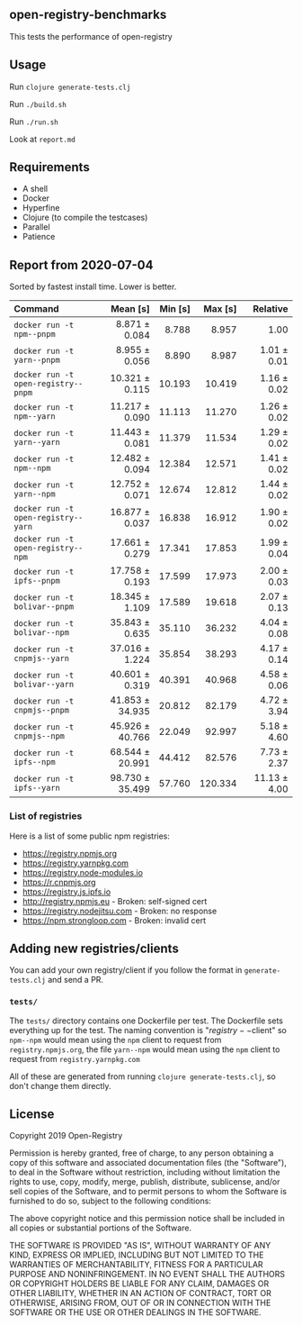 ## open-registry-benchmarks

This tests the performance of open-registry

## Usage

Run `clojure generate-tests.clj`

Run `./build.sh`

Run `./run.sh`

Look at `report.md`

## Requirements

- A shell
- Docker
- Hyperfine
- Clojure (to compile the testcases)
- Parallel
- Patience

<!-- REPORT -->
## Report from 2020-07-04

Sorted by fastest install time. Lower is better.


| Command | Mean [s] | Min [s] | Max [s] | Relative |
|:---|---:|---:|---:|---:|
| `docker run -t npm--pnpm` | 8.871 ± 0.084 | 8.788 | 8.957 | 1.00 |
| `docker run -t yarn--pnpm` | 8.955 ± 0.056 | 8.890 | 8.987 | 1.01 ± 0.01 |
| `docker run -t open-registry--pnpm` | 10.321 ± 0.115 | 10.193 | 10.419 | 1.16 ± 0.02 |
| `docker run -t npm--yarn` | 11.217 ± 0.090 | 11.113 | 11.270 | 1.26 ± 0.02 |
| `docker run -t yarn--yarn` | 11.443 ± 0.081 | 11.379 | 11.534 | 1.29 ± 0.02 |
| `docker run -t npm--npm` | 12.482 ± 0.094 | 12.384 | 12.571 | 1.41 ± 0.02 |
| `docker run -t yarn--npm` | 12.752 ± 0.071 | 12.674 | 12.812 | 1.44 ± 0.02 |
| `docker run -t open-registry--yarn` | 16.877 ± 0.037 | 16.838 | 16.912 | 1.90 ± 0.02 |
| `docker run -t open-registry--npm` | 17.661 ± 0.279 | 17.341 | 17.853 | 1.99 ± 0.04 |
| `docker run -t ipfs--pnpm` | 17.758 ± 0.193 | 17.599 | 17.973 | 2.00 ± 0.03 |
| `docker run -t bolivar--pnpm` | 18.345 ± 1.109 | 17.589 | 19.618 | 2.07 ± 0.13 |
| `docker run -t bolivar--npm` | 35.843 ± 0.635 | 35.110 | 36.232 | 4.04 ± 0.08 |
| `docker run -t cnpmjs--yarn` | 37.016 ± 1.224 | 35.854 | 38.293 | 4.17 ± 0.14 |
| `docker run -t bolivar--yarn` | 40.601 ± 0.319 | 40.391 | 40.968 | 4.58 ± 0.06 |
| `docker run -t cnpmjs--pnpm` | 41.853 ± 34.935 | 20.812 | 82.179 | 4.72 ± 3.94 |
| `docker run -t cnpmjs--npm` | 45.926 ± 40.766 | 22.049 | 92.997 | 5.18 ± 4.60 |
| `docker run -t ipfs--npm` | 68.544 ± 20.991 | 44.412 | 82.576 | 7.73 ± 2.37 |
| `docker run -t ipfs--yarn` | 98.730 ± 35.499 | 57.760 | 120.334 | 11.13 ± 4.00 |
<!-- REPORT_END -->

### List of registries

Here is a list of some public npm registries:

- https://registry.npmjs.org
- https://registry.yarnpkg.com
- https://registry.node-modules.io
- https://r.cnpmjs.org
- https://registry.js.ipfs.io
- http://registry.npmjs.eu - Broken: self-signed cert
- https://registry.nodejitsu.com - Broken: no response
- https://npm.strongloop.com - Broken: invalid cert

## Adding new registries/clients

You can add your own registry/client if you follow the format in
`generate-tests.clj` and send a PR.

### `tests/`

The `tests/` directory contains one Dockerfile per test. The Dockerfile
sets everything up for the test. The naming convention is "$registry--$client"
so `npm--npm` would mean using the `npm` client to request from `registry.npmjs.org`,
the file `yarn--npm` would mean using the `npm` client to request from `registry.yarnpkg.com`

All of these are generated from running `clojure generate-tests.clj`, so don't
change them directly.

## License

Copyright 2019 Open-Registry

Permission is hereby granted, free of charge, to any person obtaining a copy of this software and associated documentation files (the "Software"), to deal in the Software without restriction, including without limitation the rights to use, copy, modify, merge, publish, distribute, sublicense, and/or sell copies of the Software, and to permit persons to whom the Software is furnished to do so, subject to the following conditions:

The above copyright notice and this permission notice shall be included in all copies or substantial portions of the Software.

THE SOFTWARE IS PROVIDED "AS IS", WITHOUT WARRANTY OF ANY KIND, EXPRESS OR IMPLIED, INCLUDING BUT NOT LIMITED TO THE WARRANTIES OF MERCHANTABILITY, FITNESS FOR A PARTICULAR PURPOSE AND NONINFRINGEMENT. IN NO EVENT SHALL THE AUTHORS OR COPYRIGHT HOLDERS BE LIABLE FOR ANY CLAIM, DAMAGES OR OTHER LIABILITY, WHETHER IN AN ACTION OF CONTRACT, TORT OR OTHERWISE, ARISING FROM, OUT OF OR IN CONNECTION WITH THE SOFTWARE OR THE USE OR OTHER DEALINGS IN THE SOFTWARE.
